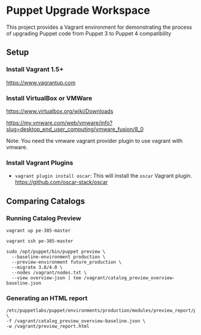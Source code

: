 # Puppet Upgrade Workspace

This project provides a Vagrant environment for demonstrating the process of upgrading Puppet code from Puppet 3 to Puppet 4 compatibility

## Setup

### Install Vagrant 1.5+

https://www.vagrantup.com

### Install VirtualBox or VMWare

https://www.virtualbox.org/wiki/Downloads

https://my.vmware.com/web/vmware/info?slug=desktop_end_user_computing/vmware_fusion/8_0


Note: You need the vmware vagrant provider plugin to use vagrant with vmware.

### Install Vagrant Plugins

  - `vagrant plugin install oscar`:
    This will install the `oscar` Vagrant plugin.
    https://github.com/oscar-stack/oscar

## Comparing Catalogs

### Running Catalog Preview

```shell
vagrant up pe-385-master
```
```shell
vagrant ssh pe-385-master
```

```shell
sudo /opt/puppet/bin/puppet preview \
  --baseline-environment production \
  --preview-environment future_production \
  --migrate 3.8/4.0 \
  --nodes /vagrant/nodes.txt \
  --view overview-json | tee /vagrant/catalog_preview_overview-baseline.json
```

### Generating an HTML report

```shell
/etc/puppetlabs/puppet/environments/production/modules/preview_report/preview_report.rb \
-f /vagrant/catalog_preview_overview-baseline.json \
-w /vagrant/preview_report.html
```

